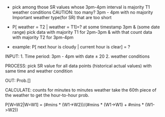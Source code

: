 * pick among those SR values whose 3pm-4pm interval is majority T1 weather conditions
CAUTION: 	too many? 3pm - 4pm with no majority
			Important weather type(for SR) that are too short

* P[ weather = T2 | weather = T1]=?
at some timestamp 3pm & (some date range)
pick data with majority T1 for 2pm-3pm & with that count data with majority T2 for 3pm-4pm

* example: P[ next hour is cloudy | current hour is clear] = ?

INPUT:
	1. Time period: 3pm - 4pm with date ± 20
	2. weather conditions 

PROCESS:
	pick SR value for all data points (historical actual values) with same time and weather condition

OUT: 
	Prob.[]

CALCULATE:
	counts for minutes to minutes weather
	take the 60th piece of the weather to get the hour-to-hour prob.


P[W=W2|W=W1] = (#mins * (W1->W2))/(#mins * (W1->W1) + #mins * (W1->W2))